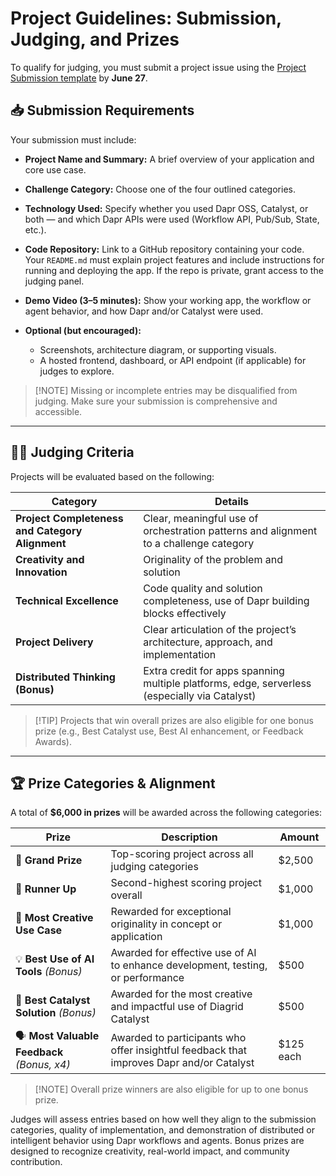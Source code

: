 # Project Guidelines: Submission, Judging, and Prizes

To qualify for judging, you must submit a project issue using the [Project Submission template](https://github.com/diagrid-labs/dapr-ai-hackathon/issues/new/choose) by **June 27**.

## 📥 Submission Requirements

Your submission must include:

* **Project Name and Summary:** A brief overview of your application and core use case.
* **Challenge Category:** Choose one of the four outlined categories.
* **Technology Used:** Specify whether you used Dapr OSS, Catalyst, or both — and which Dapr APIs were used (Workflow API, Pub/Sub, State, etc.).
* **Code Repository:** Link to a GitHub repository containing your code. Your `README.md` must explain project features and include instructions for running and deploying the app. If the repo is private, grant access to the judging panel.
* **Demo Video (3–5 minutes):** Show your working app, the workflow or agent behavior, and how Dapr and/or Catalyst were used.
* **Optional (but encouraged):**

  * Screenshots, architecture diagram, or supporting visuals.
  * A hosted frontend, dashboard, or API endpoint (if applicable) for judges to explore.

> \[!NOTE]
> Missing or incomplete entries may be disqualified from judging. Make sure your submission is comprehensive and accessible.

---

## 🧑‍⚖️ Judging Criteria

Projects will be evaluated based on the following:

| Category                                        | Details                                                                                       |
| ----------------------------------------------- | --------------------------------------------------------------------------------------------- |
| **Project Completeness and Category Alignment** | Clear, meaningful use of orchestration patterns and alignment to a challenge category         |
| **Creativity and Innovation**                   | Originality of the problem and solution                                                       |
| **Technical Excellence**                        | Code quality and solution completeness, use of Dapr building blocks effectively               |
| **Project Delivery**                            | Clear articulation of the project’s architecture, approach, and implementation                |
| **Distributed Thinking (Bonus)**                | Extra credit for apps spanning multiple platforms, edge, serverless (especially via Catalyst) |

> \[!TIP]
> Projects that win overall prizes are also eligible for one bonus prize (e.g., Best Catalyst use, Best AI enhancement, or Feedback Awards).

---

## 🏆 Prize Categories & Alignment

A total of **\$6,000 in prizes** will be awarded across the following categories:

| Prize                                        | Description                                                                              | Amount     |
| -------------------------------------------- | ---------------------------------------------------------------------------------------- | ---------- |
| 🥇 **Grand Prize**                           | Top-scoring project across all judging categories                                        | \$2,500    |
| 🥈 **Runner Up**                             | Second-highest scoring project overall                                                   | \$1,000    |
| 🌟 **Most Creative Use Case**                | Rewarded for exceptional originality in concept or application                           | \$1,000    |
| 💡 **Best Use of AI Tools** *(Bonus)*        | Awarded for effective use of AI to enhance development, testing, or performance          | \$500      |
| 🧩 **Best Catalyst Solution** *(Bonus)*      | Awarded for the most creative and impactful use of Diagrid Catalyst                      | \$500      |
| 🗣️ **Most Valuable Feedback** *(Bonus, x4)* | Awarded to participants who offer insightful feedback that improves Dapr and/or Catalyst | \$125 each |

> \[!NOTE]
> Overall prize winners are also eligible for up to one bonus prize.

Judges will assess entries based on how well they align to the submission categories, quality of implementation, and demonstration of distributed or intelligent behavior using Dapr workflows and agents. Bonus prizes are designed to recognize creativity, real-world impact, and community contribution.
